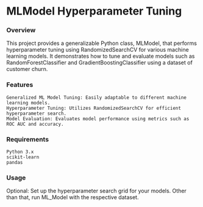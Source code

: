 # MLModel Hyperparameter Tuning
### Overview

This project provides a generalizable Python class, MLModel, that performs hyperparameter tuning using RandomizedSearchCV for various machine learning models. It demonstrates how to tune and evaluate models such as RandomForestClassifier and GradientBoostingClassifier using a dataset of customer churn.

### Features

    Generalized ML Model Tuning: Easily adaptable to different machine learning models.
    Hyperparameter Tuning: Utilizes RandomizedSearchCV for efficient hyperparameter search.
    Model Evaluation: Evaluates model performance using metrics such as ROC AUC and accuracy.

### Requirements

    Python 3.x
    scikit-learn
    pandas

### Usage

Optional: Set up the hyperparameter search grid for your models.
Other than that, run ML_Model with the respective dataset.
